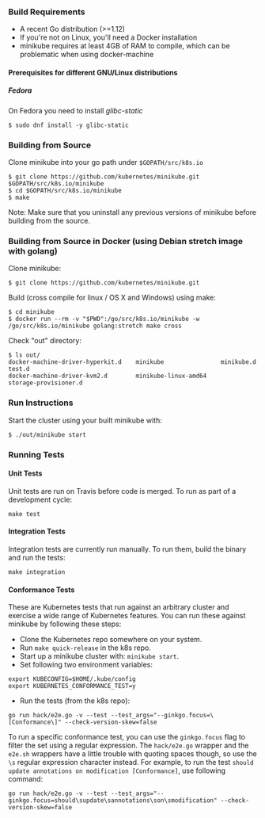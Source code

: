 ### Build Requirements
* A recent Go distribution (>=1.12)
* If you're not on Linux, you'll need a Docker installation
* minikube requires at least 4GB of RAM to compile, which can be problematic when using docker-machine

#### Prerequisites for different GNU/Linux distributions

##### Fedora
On Fedora you need to install _glibc-static_

```shell
$ sudo dnf install -y glibc-static
```

### Building from Source
Clone minikube into your go path under `$GOPATH/src/k8s.io`

```shell
$ git clone https://github.com/kubernetes/minikube.git $GOPATH/src/k8s.io/minikube
$ cd $GOPATH/src/k8s.io/minikube
$ make
```

Note: Make sure that you uninstall any previous versions of minikube before building
from the source.

### Building from Source in Docker (using Debian stretch image with golang)
Clone minikube:
```shell
$ git clone https://github.com/kubernetes/minikube.git
```
Build (cross compile for linux / OS X and Windows) using make:
```shell
$ cd minikube
$ docker run --rm -v "$PWD":/go/src/k8s.io/minikube -w /go/src/k8s.io/minikube golang:stretch make cross
```
Check "out" directory:
```shell
$ ls out/
docker-machine-driver-hyperkit.d	minikube				minikube.d				test.d
docker-machine-driver-kvm2.d		minikube-linux-amd64			storage-provisioner.d
```

### Run Instructions

Start the cluster using your built minikube with:

```shell
$ ./out/minikube start
```

### Running Tests

#### Unit Tests

Unit tests are run on Travis before code is merged. To run as part of a development cycle:

```shell
make test
```

#### Integration Tests

Integration tests are currently run manually.
To run them, build the binary and run the tests:

```shell
make integration
```

#### Conformance Tests

These are Kubernetes tests that run against an arbitrary cluster and exercise a wide range of Kubernetes features.
You can run these against minikube by following these steps:

* Clone the Kubernetes repo somewhere on your system.
* Run `make quick-release` in the k8s repo.
* Start up a minikube cluster with: `minikube start`.
* Set following two environment variables:
```shell
export KUBECONFIG=$HOME/.kube/config
export KUBERNETES_CONFORMANCE_TEST=y
```
* Run the tests (from the k8s repo):
```shell
go run hack/e2e.go -v --test --test_args="--ginkgo.focus=\[Conformance\]" --check-version-skew=false
```

To run a specific conformance test, you can use the `ginkgo.focus` flag to filter the set using a regular expression.
The `hack/e2e.go` wrapper and the `e2e.sh` wrappers have a little trouble with quoting spaces though, so use the `\s` regular expression character instead.
For example, to run the test `should update annotations on modification [Conformance]`, use following command:

```shell
go run hack/e2e.go -v --test --test_args="--ginkgo.focus=should\supdate\sannotations\son\smodification" --check-version-skew=false
```
